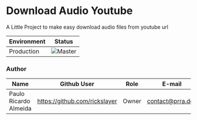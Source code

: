 # Download Audio Youtube
A Little Project to make easy download audio files from youtube url

| Environment | Status                                                                                             |
|------------|----------------------------------------------------------------------------------------------------|
| Production | ![Master](https://github.com/rickslayer/download-audio-youtube/badge.svg?branch=master) |


### Author

| Name                  | Github User                     | Role | E-mail                           |
|-----------------------|---------------------------------|------|----------------------------------|
| Paulo Ricardo Almeida | https://github.com/rickslayer   |Owner | contact@prra.dev                 |

